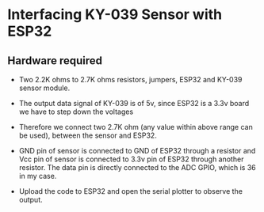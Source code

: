 # Interfacing KY-039 Sensor with ESP32

## Hardware required

- Two 2.2K ohms to 2.7K ohms resistors, jumpers, ESP32 and KY-039 sensor module.

- The output data signal of KY-039 is of 5v, since ESP32 is a 3.3v board we have to step down the voltages

- Therefore we connect two 2.7K ohm (any value within above range can be used), between the sensor and ESP32. 

- GND pin of sensor is connected to GND of ESP32 through a resistor and Vcc pin of sensor is connected to 3.3v pin of ESP32 through another resistor. The data pin is directly connected to the ADC GPIO, which is 36 in my case.

- Upload the code to ESP32 and open the serial plotter to observe the output.